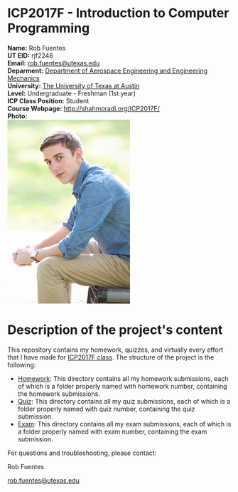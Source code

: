 # ICP2017F - Introduction to Computer Programming

__Name:__ Rob Fuentes  
__UT EID:__ rjf2248  
__Email:__ rob.fuentes@utexas.edu  
__Deparment:__ [Department of Aerospace Engineering and Engineering Mechanics](http://ae.utexas.edu)  
__University:__ [The University of Texas at Austin](http://utexas.edu)  
__Level:__ Undergraduate - Freshman (1st year)  
__ICP Class Position:__ Student  
__Course Webpage:__ http://shahmoradi.org/ICP2017F/  
__Photo:__  
![me](https://github.com/RobFuentes99/ICP2017F/blob/master/Portrait%20(2).jpg)
# Description of the project's content

This repository contains my homework, quizzes, and virtually every effort that I have made for [ICP2017F class](http://www.shahmoradi.org/ICP2017F/).  The structure of the project is the following:  
* [Homework](./hw/):
This directory contains all my homework submissions, each of which is a folder properly named with homework number, containing the homework submissions.
* [Quiz](./quiz/):
This directory contains all my quiz submissions, each of which is a folder properly named with quiz number, containing the quiz submission.
* [Exam](./exam/):
This directory contains all my exam submissions, each of which is a folder properly named with exam number, containing the exam submission.


For questions and troubleshooting, please contact:

Rob Fuentes

rob.fuentes@utexas.edu
